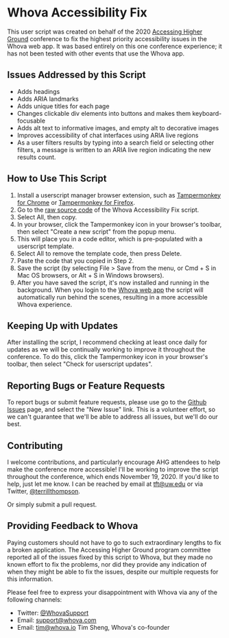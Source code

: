 Whova Accessibility Fix
==============================

This user script was created on behalf of the 2020 [Accessing Higher Ground][] conference 
to fix the highest priority accessibility issues in the Whova web app. It was based entirely on this one conference experience; it has not been tested with other events that use the Whova app.  

Issues Addressed by this Script
---------------------------------------

* Adds headings
* Adds ARIA landmarks
* Adds unique titles for each page
* Changes clickable div elements into buttons and makes them keyboard-focusable
* Adds alt text to informative images, and empty alt to decorative images
* Improves accessibility of chat interfaces using ARIA live regions
* As a user filters results by typing into a search field or selecting other filters, a message is written to an ARIA live region indicating the new results count.  

How to Use This Script
----------------------

1. Install a userscript manager browser extension, such as [Tampermonkey for Chrome][] or [Tampermonkey for Firefox][]. 
2. Go to the [raw source code] of the Whova Accessibility Fix script.
3. Select All, then copy. 
4. In your browser, click the Tampermonkey icon in your browser's toolbar, then select "Create a new script" from the popup menu. 
5. This will place you in a code editor, which is pre-populated with a userscript template. 
6. Select All to remove the template code, then press Delete. 
7. Paste the code that you copied in Step 2. 
8. Save the script (by selecting File > Save from the menu, or Cmd + S in Mac OS browsers, or Alt + S in Windows browsers). 
9. After you have saved the script, it's now installed and running in the background. When you login to the [Whova web app][] the script will automatically run behind the scenes, resulting in a more accessible Whova experience. 

Keeping Up with Updates
------------------------ 

After installing the script, I recommend checking at least once daily for updates as we will be continually working to improve it throughout the conference. To do this, click the Tampermonkey icon in your browser's toolbar, then select "Check for userscript updates". 

Reporting Bugs or Feature Requests
----------------------------------

To report bugs or submit feature requests, please use go to the [Github Issues] page, and select the "New Issue" link. This is a volunteer effort, so we can't guarantee that we'll be able to address all issues, but we'll do our best. 

Contributing
-------------------

I welcome contributions, and particularly encourage AHG attendees to help make the conference more accessible! 
I'll be working to improve the script throughout the conference, which ends November 19, 2020. If you'd like to help, just let me know. I can be reached by email at [tft@uw.edu][] or via Twitter, [@terrillthompson][]. 

Or simply submit a pull request. 

Providing Feedback to Whova
--------------------------- 

Paying customers should not have to go to such extraordinary lengths to fix a broken application. The Accessing Higher Ground program committee reported all of the issues fixed by this script to Whova, but they made no known effort to fix the problems, nor did they provide any indication of when they might be able to fix the issues, despite our multiple requests for this information. 

Please feel free to express your disappointment with Whova via any of the following channels:
* Twitter: [@WhovaSupport][] 
* Email: [support@whova.com][]
* Email: [tim@whova.io][] Tim Sheng, Whova's co-founder


[Accessing Higher Ground]: https://accessinghigherground.org
[tft@uw.edu]: mailto:tft@uw.edu
[@terrillthompson]: https://twitter.com/terrillthompson
[Github Issues]: https://github.com/terrill/whova-a11y-fix/issues
[Greasemonkey for Firefox]: https://addons.mozilla.org/en-US/firefox/addon/greasemonkey/
[raw source code]: https://raw.githubusercontent.com/terrill/whova-a11y-fix/main/user.js
[support@whova.com]: mailto:support@whova.com
[Tampermonkey for Chrome]: https://chrome.google.com/webstore/detail/tampermonkey/dhdgffkkebhmkfjojejmpbldmpobfkfo?hl=en
[Tampermonkey for Firefox]: https://addons.mozilla.org/en-US/firefox/addon/tampermonkey/
[tim@whova.io]: mailto:tim@whova.io
[@WhovaSupport]: https://twitter.com/whovasupport
[Whova web app]: https://whova.com/portal/webapp


